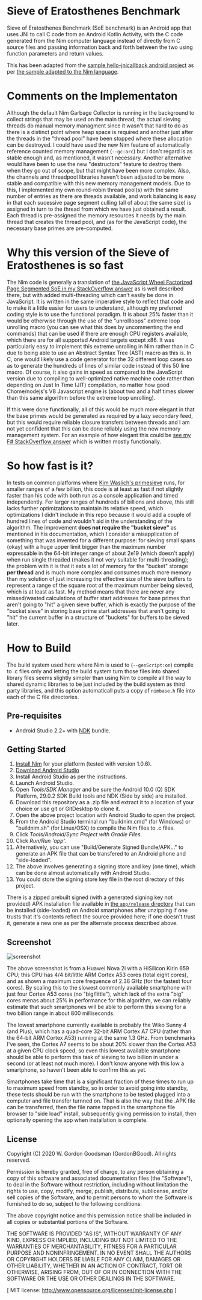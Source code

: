 Sieve of Eratosthenes Benchmark
===============================
Sieve of Eratosthenes Benchmark (SoE benchmark) is an Android app that uses JNI to call C code from an Android Kotlin Activity, with the C code generated from the Nim computer language instead of directly from C source files and passing information back and forth between the two using function parameters and return values.

This has been adapted from the [sample hello-jnicallback android project](https://github.com/android/ndk-samples/tree/master/hello-jnicallback) as per [the sample adapted to the Nim language](https://github.com/GordonBGood/NimHelloJNICallback).

Comments on the Implementaton
=============================
Although the default Nim Garbage Collector is running in the background to collect strings that may be used on the main thread, the actual sieving threads do manual memory managment since it wasn't that hard to do as there is a distinct point where heap space is required and another just after the threads in the "thread pool" have been stopped where these allocation can be destroyed.  I could have used the new Nim feature of automatically reference counted memory management (`--gc:arc`) but I don't regard is as stable enough and, as mentioned, it wasn't necessary.  Another alternative would have been to use the new "destructors" feature to destroy them when they go out of scope, but that might have been more complex.  Also, the channels and threadpool libraries haven't been adjusted to be more stable and compatible with this new memory management models.  Due to this, I implemented my own round-robin thread pool(s) with the same number of entries as there are threads available, and work balancing is easy in that each sucessive page segment culling (all of about the same size) is assigned in turn to the thread from which we have just obtained a result.  Each thread is pre-assigned the memory resources it needs by the main thread that creates the thread pool, and (as for the JavaScript code), the necessary base primes are pre-computed.

Why this version of the Sieve of Eratosthenes is so fast
========================================================
The Nim code is generally a translation of [the JavaScript Wheel Factorized Page Segmented SoE in my StackOverflow answer](https://stackoverflow.com/a/57108107/549617) as is well described there, but with added multi-threading which can't easily be done in JavaScript.  It is written in the same imperative style to reflect that code and to make it a little easier for users to understand, although my preferred coding style is to use the functional paradigm.  It is about 25% faster than it would be otherwise through the use of the "unrollloops" extreme loop unrolling macro (you can see what this does by uncommenting the end commands) that can be used if there are enough CPU registers available, which there are for all supported Android targets except x86.  It was particularly easy to implement this extreme unrolling in Nim rather than in C due to being able to use an Abstract Syntax Tree (AST) macro as this is.  In C, one would likely use a code generator for the 32 different loop cases so as to generate the hundreds of lines of similar code instead of this 50 line macro.  Of course, it also gains in speed as compared to the JavaScript version due to compiling to well-optimized native machine code rather than depending on Just In Time (JIT) compilation, no matter how good Chome/nodejs's V8 Javascript engine is (about two and a half times slower than this same algorithm before the extreme loop unrolling).

If this were done functionally, all of this would be much more elegant in that the base primes would be generated as required by a lazy secondary feed, but this would require reliable closure transfers between threads and I am not yet confident that this can be done reliably using the new memory management system.  For an example of how elegant this could be [see my F# StackOverflow answer](https://stackoverflow.com/a/61057615/549617) which is written mostly functionally.

So how fast is it?
==================
In tests on common platforms where [Kim Waslich's primesieve](https://github.com/kimwalisch/primesieve) runs, for smaller ranges of a few billion, this code is at least as fast if not slightly faster than his code with both run as a console application and timed independently.  For larger ranges of hundreds of billions and above, this still lacks further optimizations to maintain its relative speed, which optimizations I didn't include in this repo because it would add a couple of hundred lines of code and wouldn't aid in the understanding of the algorithm.  The improvement <B>does not require the "bucket sieve"</B> as mentioned in his documentation, which I consider a misapplication of something that was invented for a different purpose:  for sieving small spans (okay) with a huge upper limit bigger than the maximum number expressable in the 64-bit integer range of about 2e19 (which doesn't apply) when run single threaded (makes it not very suitable for multi-threading); the problem with it is that it eats a lot of memory for the "bucket" storage <B>per thread</B> and is much more complex and consumes much more memory than my solution of just increasing the effective size of the sieve buffers to represent a range of the square root of the maximum number being sieved, which is at least as fast.  My method means that there are never any missed/wasted calculations of buffer start addresses for base primes that aren't going to "hit" a given sieve buffer, which is exactly the purpose of the "bucket sieve" in storing base prime start addresses that aren't going to "hit" the current buffer in a structure of "buckets" for buffers to be sieved later.

How to Build
============
The build system used here where Nim is used to (`--genScript:on`) compile to .c files only and letting the build system turn those files into shared library files seems slightly simpler than using Nim to compile all the way to shared dynamic libraries to be just included by the build system as third party libraries, and this option automaticall puts a copy of `nimbase.h` file into each of the C file directories.

Pre-requisites
--------------
- Android Studio 2.2+ with [NDK](https://developer.android.com/ndk/) bundle.

Getting Started
---------------
1. [Install Nim](https://nim-lang.org/install.html) for your platform (tested with version 1.0.6).
1. [Download Android Studio](https://developer.android.com/sdk/index.html)
1. Install Android Studio as per the instructions.
1. Launch Android Studio.
1. Open *Tools/SDK Manager* and be sure the Android 10.0 (Q) SDK Platform, 29.0.2 SDK Build tools and NDK (Side by side) are installed.
1. Download this repository as a .zip file and extract it to a location of your choice or use git or GitDesktop to clone it.
1. Open the above project location with Android Studio to open the project.
1. From the Android Studio terminal run "buildnim.cmd" (for Windows) or "buildnim.sh" (for Linux/OSX) to compile the Nim files to .c files.
1. Click *Tools/Android/Sync Project with Gradle Files*.
1. Click *Run/Run 'app'*.
1. Alternatively, you can use "Build/Generate Signed Bundle/APK..." to generate an APK file that can be transfered to an Android phone and "side-loaded".
1. The above involves generating a signing store and key (one time), which can be done almost automatically with Android Studio.
1. You could store the signing store key file in the root directory of this project.

There is a zipped prebuilt signed (with a generated signing key not provided) APK installation file available in [the `app/release` directory](https://github.com/GordonBGood/SieveofEratosthenesBenchmark/blob/master/app/release/SoEBenchmark.zip) that can be installed (side-loaded) on Android smartphones after unzipping if one trusts that it's contents reflect the source provided here; if one doesn't trust it, generate a new one as per the alternate process described above.

Screenshot
----------
![screenshot](Screenshot.jpg)

The above screenshot is from a Huawei Nova 2i with a HiSilicon Kirin 659 CPU; this CPU has 4/4 bit/little ARM Cortex A53 cores (total eight cores), and as shown a maximum core frequence of 2.36 GHz (for the fastest four cores).  By scaling this to the slowest commonly available smartphone with just four Cortex A53 cores (no "big/little"), which lack of the extra "big" cores menas about 25% in performance for this algorithm, we can reliably estimate that such smartphones will be able to perform this sieving for a two billion range in about 800 milliseconds.

The lowest smartphone currently available is probably the Wiko Sunny 4 (and Plus), which has a quad-core 32-bit ARM Cortex A7 CPU (rather than the 64-bit ARM Cortex A53) running at the same 1.3 GHz.  From benchmarks I've seen, the Cortex A7 seems to be about 20% slower than the Cortex A53 at a given CPU clock speed, so even this lowest available smartphone should be able to perform this task of sieving to two billion in under a second (or at least not much more).  I don't know anyone with this low a smartphone, so haven't been able to confirm this as yet.

Smartphones take time that is a significant fraction of these times to run up to maximum speed from standby, so in order to avoid going into standby, these tests should be run with the smartphone to be tested plugged into a computer and file transfer turnned on.  That is also the way that the .APK file can be transferred, then the file name tapped in the smartphone file browser to "side load" install, subsequently giving permission to install, then optionally opening the app when installation is complete.

License
-------
Copyright (C) 2020 W. Gordon Goodsman (GordonBGood). All rights reserved.

Permission is hereby granted, free of charge, to any person obtaining a copy
of this software and associated documentation files (the "Software"), to deal
in the Software without restriction, including without limitation the rights
to use, copy, modify, merge, publish, distribute, sublicense, and/or sell
copies of the Software, and to permit persons to whom the Software is
furnished to do so, subject to the following conditions:

The above copyright notice and this permission notice shall be included in
all copies or substantial portions of the Software.

THE SOFTWARE IS PROVIDED "AS IS", WITHOUT WARRANTY OF ANY KIND, EXPRESS OR
IMPLIED, INCLUDING BUT NOT LIMITED TO THE WARRANTIES OF MERCHANTABILITY,
FITNESS FOR A PARTICULAR PURPOSE AND NONINFRINGEMENT. IN NO EVENT SHALL THE
AUTHORS OR COPYRIGHT HOLDERS BE LIABLE FOR ANY CLAIM, DAMAGES OR OTHER
LIABILITY, WHETHER IN AN ACTION OF CONTRACT, TORT OR OTHERWISE, ARISING FROM,
OUT OF OR IN CONNECTION WITH THE SOFTWARE OR THE USE OR OTHER DEALINGS IN
THE SOFTWARE.

[ MIT license: http://www.opensource.org/licenses/mit-license.php ]

